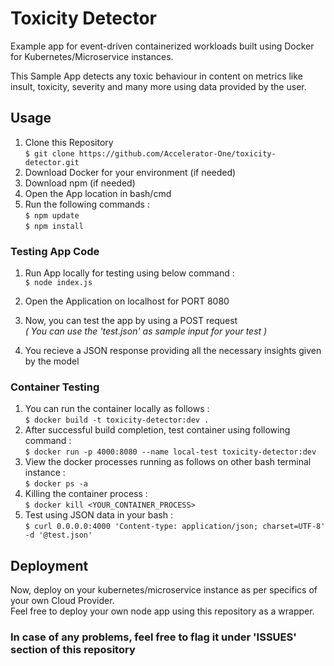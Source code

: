 # Toxicity Detector
Example app for event-driven containerized workloads built using Docker for Kubernetes/Microservice instances.  

This Sample App detects any toxic behaviour in content on metrics like insult, toxicity, severity and many more using data provided by the user.

## Usage
1. Clone this Repository  
  `$ git clone https://github.com/Accelerator-One/toxicity-detector.git`
2. Download Docker for your environment (if needed)
3. Download npm (if needed)
4. Open the App location in bash/cmd
5. Run the following commands :  
  `$ npm update`  
  `$ npm install`

### Testing App Code
1. Run App locally for testing using below command :  
  `$ node index.js`
2. Open the Application on localhost for PORT 8080
3. Now, you can test the app by using a POST request  
*( You can use the 'test.json' as sample input for your test )*

4. You recieve a JSON response providing all the necessary insights given by the model

### Container Testing
1. You can run the container locally as follows :  
  `$ docker build -t toxicity-detector:dev .`
2. After successful build completion, test container using following command :  
  `$ docker run -p 4000:8080 --name local-test toxicity-detector:dev`  
3. View the docker processes running as follows on other bash terminal instance :  
  `$ docker ps -a`  
4. Killing the container process :  
  `$ docker kill <YOUR_CONTAINER_PROCESS>`
5. Test using JSON data in your bash :  
	`$ curl 0.0.0.0:4000 'Content-type: application/json; charset=UTF-8' -d '@test.json'`

## Deployment
Now, deploy on your kubernetes/microservice instance as per specifics of your own Cloud Provider.  
Feel free to deploy your own node app using this repository as a wrapper.  

### In case of any problems, feel free to flag it under 'ISSUES' section of this repository
